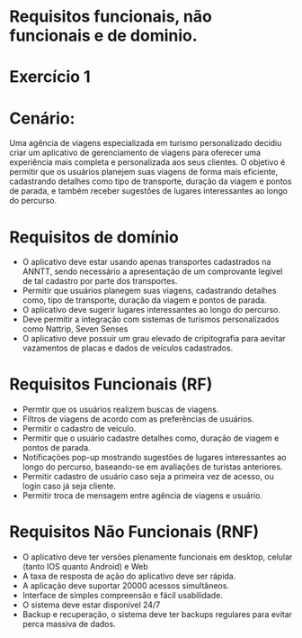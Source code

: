 # Requisitos funcionais, não funcionais e de dominio.
# Exercício 1
# Cenário:
Uma agência de viagens especializada em turismo personalizado
 decidiu criar um aplicativo de gerenciamento de viagens para oferecer
 uma experiência mais completa e personalizada aos seus clientes. O
 objetivo é permitir que os usuários planejem suas viagens de forma
 mais eficiente, cadastrando detalhes como tipo de transporte, duração
 da viagem e pontos de parada, e também receber sugestões de lugares
 interessantes ao longo do percurso.
 # Requisitos de domínio
 - O aplicativo deve estar usando apenas transportes cadastrados na ANNTT, sendo necessário a apresentação de um comprovante legível de tal cadastro por parte dos transportes.
 - Permitir que usuários planegem suas viagens, cadastrando detalhes como, tipo de transporte, duração da viagem e pontos de parada.
 - O aplicativo deve sugerir lugares interessantes  ao longo do percurso.
 - Deve permitir a integração com sistemas de turismos personalizados como Nattrip, Seven Senses
 - O aplicativo deve possuir um grau elevado de cripitografia para aevitar vazamentos de placas e dados de veículos cadastrados.

 
# Requisitos Funcionais (RF)
 - Permtir que os usuários realizem buscas de viagens.
 - Filtros de viagens de acordo com as preferências de usuários. 
 - Permitir o cadastro de veículo.
 - Permitir que o usuário cadastre detalhes como, duração de viagem e pontos de parada.
 - Notificações pop-up mostrando sugestões de lugares interessantes ao longo do percurso, baseando-se em avaliações de turistas anteriores.
 - Permitir cadastro de usuário caso seja a primeira vez de acesso, ou login caso já seja cliente. 
 - Permitir troca de mensagem entre agência de viagens e usuário.

# Requisitos Não Funcionais (RNF)
- O aplicativo deve ter versões plenamente funcionais em desktop, celular (tanto IOS quanto Android) e Web
- A taxa de resposta de ação do aplicativo deve ser rápida.
- A aplicação deve suportar 20000 acessos simultâneos.
- Interface de simples compreensão e fácil usabilidade.
- O sistema deve estar disponível 24/7
- Backup e recuperação, o sistema deve ter backups regulares para evitar perca massiva de dados. 
 

   
   





























